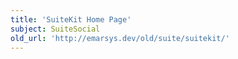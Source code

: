 ```yaml
---
title: 'SuiteKit Home Page'
subject: SuiteSocial
old_url: 'http://emarsys.dev/old/suite/suitekit/'
---
```


